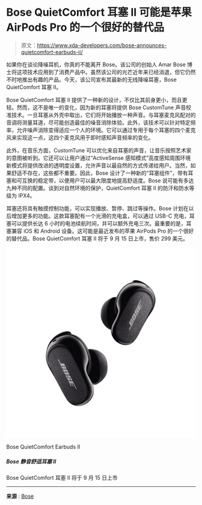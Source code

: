 # Bose QuietComfort 耳塞 II 可能是苹果 AirPods Pro 的一个很好的替代品

> 原文：<https://www.xda-developers.com/bose-announces-quietcomfort-earbuds-ii/>

如果你在谈论降噪耳机，你真的不能离开 Bose。该公司的创始人 Amar Bose 博士将这项技术应用到了消费产品中。虽然该公司的光芒近年来已经消退，但它仍然不时地推出有趣的产品。今天，该公司宣布其最新的无线降噪耳塞，Bose QuietComfort 耳塞 II。

Bose QuietComfort 耳塞 II 提供了一种新的设计，不仅比其前身更小，而且更轻。然而，这不是唯一的变化，因为新的耳塞将提供 Bose CustomTune 声音校准技术。一旦耳塞从外壳中取出，它们将开始播放一种声音。与耳塞麦克风配对的音调将测量耳道，尽可能创造最佳的噪音消除体验。此外，该技术可以针对特定频率，允许噪声消除变得适应一个人的环境。它可以通过专用于每个耳塞的四个麦克风来实现这一点，这四个麦克风用于即时感知声音频率的变化。

此外，在音乐方面，CustomTune 可以优化来自耳塞的声音，让音乐按照艺术家的意图被听到。它还可以让用户通过“ActiveSense 感知模式”高度感知周围环境新模式将提供改进的透明度设置，允许声音以最自然的方式传递给用户。当然，如果舒适不存在，这些都不重要。因此，Bose 设计了一种新的“耳塞组件”，带有耳塞和可互换的稳定带，以便用户可以最大限度地提高舒适度。Bose 说可能有多达九种不同的配置。谈到对自然环境的保护，QuietComfort 耳塞 II 的防汗和防水等级为 IPX4。

耳塞还将具有触摸控制功能，可以实现播放、暂停、跳过等操作。Bose 计划在以后增加更多的功能。这款耳塞配有一个光滑的充电盒，可以通过 USB-C 充电，耳塞可以提供长达 6 小时的电池续航时间，并可以额外充电三次。最重要的是，耳塞兼容 iOS 和 Android 设备。这可能是最近发布的苹果 AirPods Pro 的一个很好的替代品。Bose QuietComfort 耳塞 II 将于 9 月 15 日上市，售价 299 美元。

 <picture>![The Bose QuietComfort Earbuds II will be available on September 15 ](img/77d69faf0e8cb0d178f7e26d86a91cf4.png)</picture> 

Bose QuietComfort Earbuds II

##### Bose 静音舒适耳塞 II

Bose QuietComfort 耳塞 II 将于 9 月 15 日上市

* * *

**来源** : [Bose](https://www.anrdoezrs.net/links/100122946/type/dlg/sid/UUxdaUeUpU43407/https://www.bose.com/en_us/pressroom/featured/quietcomfort-earbuds-ii.html)